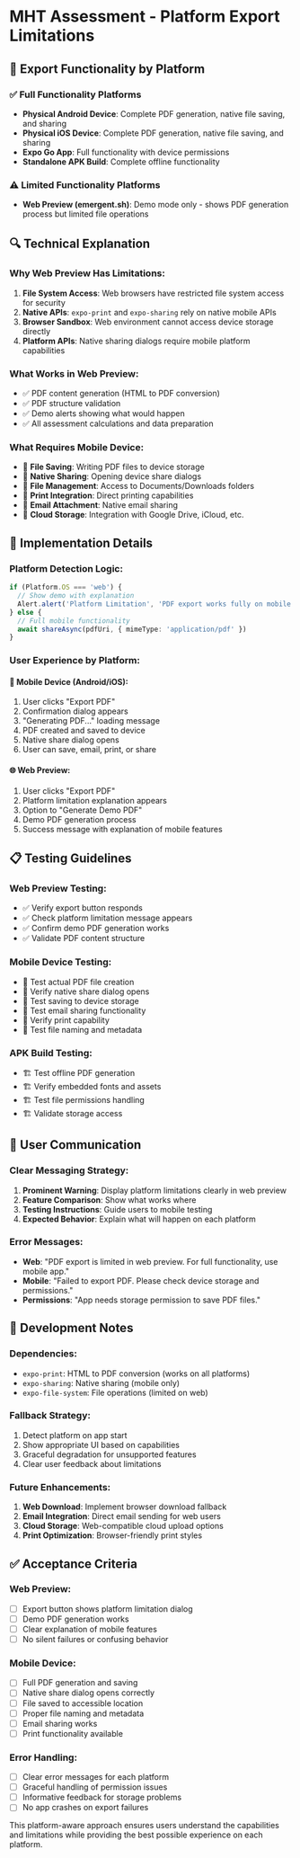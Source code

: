 # MHT Assessment - Platform Export Limitations

## 📱 **Export Functionality by Platform**

### ✅ **Full Functionality Platforms**
- **Physical Android Device**: Complete PDF generation, native file saving, and sharing
- **Physical iOS Device**: Complete PDF generation, native file saving, and sharing  
- **Expo Go App**: Full functionality with device permissions
- **Standalone APK Build**: Complete offline functionality

### ⚠️ **Limited Functionality Platforms**
- **Web Preview (emergent.sh)**: Demo mode only - shows PDF generation process but limited file operations

## 🔍 **Technical Explanation**

### **Why Web Preview Has Limitations:**
1. **File System Access**: Web browsers have restricted file system access for security
2. **Native APIs**: `expo-print` and `expo-sharing` rely on native mobile APIs
3. **Browser Sandbox**: Web environment cannot access device storage directly
4. **Platform APIs**: Native sharing dialogs require mobile platform capabilities

### **What Works in Web Preview:**
- ✅ PDF content generation (HTML to PDF conversion)
- ✅ PDF structure validation
- ✅ Demo alerts showing what would happen
- ✅ All assessment calculations and data preparation

### **What Requires Mobile Device:**
- 📱 **File Saving**: Writing PDF files to device storage
- 📱 **Native Sharing**: Opening device share dialogs
- 📱 **File Management**: Access to Documents/Downloads folders
- 📱 **Print Integration**: Direct printing capabilities
- 📱 **Email Attachment**: Native email sharing
- 📱 **Cloud Storage**: Integration with Google Drive, iCloud, etc.

## 🚀 **Implementation Details**

### **Platform Detection Logic:**
```typescript
if (Platform.OS === 'web') {
  // Show demo with explanation
  Alert.alert('Platform Limitation', 'PDF export works fully on mobile devices...')
} else {
  // Full mobile functionality
  await shareAsync(pdfUri, { mimeType: 'application/pdf' })
}
```

### **User Experience by Platform:**

#### **📱 Mobile Device (Android/iOS):**
1. User clicks "Export PDF"
2. Confirmation dialog appears
3. "Generating PDF..." loading message
4. PDF created and saved to device
5. Native share dialog opens
6. User can save, email, print, or share

#### **🌐 Web Preview:**
1. User clicks "Export PDF"  
2. Platform limitation explanation appears
3. Option to "Generate Demo PDF"
4. Demo PDF generation process
5. Success message with explanation of mobile features

## 📋 **Testing Guidelines**

### **Web Preview Testing:**
- ✅ Verify export button responds
- ✅ Check platform limitation message appears
- ✅ Confirm demo PDF generation works
- ✅ Validate PDF content structure

### **Mobile Device Testing:**
- 📱 Test actual PDF file creation
- 📱 Verify native share dialog opens
- 📱 Test saving to device storage
- 📱 Test email sharing functionality
- 📱 Verify print capability
- 📱 Test file naming and metadata

### **APK Build Testing:**
- 🏗️ Test offline PDF generation
- 🏗️ Verify embedded fonts and assets
- 🏗️ Test file permissions handling
- 🏗️ Validate storage access

## 🎯 **User Communication**

### **Clear Messaging Strategy:**
1. **Prominent Warning**: Display platform limitations clearly in web preview
2. **Feature Comparison**: Show what works where
3. **Testing Instructions**: Guide users to mobile testing
4. **Expected Behavior**: Explain what will happen on each platform

### **Error Messages:**
- **Web**: "PDF export is limited in web preview. For full functionality, use mobile app."
- **Mobile**: "Failed to export PDF. Please check device storage and permissions."
- **Permissions**: "App needs storage permission to save PDF files."

## 🔧 **Development Notes**

### **Dependencies:**
- `expo-print`: HTML to PDF conversion (works on all platforms)
- `expo-sharing`: Native sharing (mobile only)
- `expo-file-system`: File operations (limited on web)

### **Fallback Strategy:**
1. Detect platform on app start
2. Show appropriate UI based on capabilities
3. Graceful degradation for unsupported features
4. Clear user feedback about limitations

### **Future Enhancements:**
1. **Web Download**: Implement browser download fallback
2. **Email Integration**: Direct email sending for web users
3. **Cloud Storage**: Web-compatible cloud upload options
4. **Print Optimization**: Browser-friendly print styles

## ✅ **Acceptance Criteria**

### **Web Preview:**
- [ ] Export button shows platform limitation dialog
- [ ] Demo PDF generation works
- [ ] Clear explanation of mobile features
- [ ] No silent failures or confusing behavior

### **Mobile Device:**
- [ ] Full PDF generation and saving
- [ ] Native share dialog opens correctly
- [ ] File saved to accessible location
- [ ] Proper file naming and metadata
- [ ] Email sharing works
- [ ] Print functionality available

### **Error Handling:**
- [ ] Clear error messages for each platform
- [ ] Graceful handling of permission issues
- [ ] Informative feedback for storage problems
- [ ] No app crashes on export failures

This platform-aware approach ensures users understand the capabilities and limitations while providing the best possible experience on each platform.